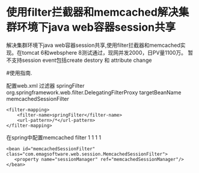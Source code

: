 使用filter拦截器和memcached解决集群环境下java web容器session共享
========================
解决集群环境下java web容器session共享,使用filter拦截器和memcached实现。在tomcat 6和websphere 8测试通过，现网并发2000，日PV量1100万。 暂不支持session event包括create destory 和 attribute change

#使用指南.

配置web.xml 过滤器
<filter>
        <filter-name>springFilter</filter-name>
        <filter-class>org.springframework.web.filter.DelegatingFilterProxy</filter-class>
        <init-param>
            <param-name>targetBeanName</param-name>
            <param-value>memcachedSessionFilter</param-value>
        </init-param>
    </filter>

    <filter-mapping>
        <filter-name>springFilter</filter-name>
        <url-pattern>/*</url-pattern>
    </filter-mapping>
在spring中配置memcached filter
 <bean name="memcachedClient" class="net.rubyeye.xmemcached.utils.XMemcachedClientFactoryBean"
              destroy-method="shutdown">
            <property name="servers" value="${memcached.servers}"/>
            <property name="weights">
                <list>
                    <value>1</value>
                    <value>1</value>
                    <value>1</value>
                    <value>1</value>
                </list>
            </property>
            <property name="connectionPoolSize" value="2"/>
            <property name="commandFactory">
                <bean class="net.rubyeye.xmemcached.command.BinaryCommandFactory"/>
            </property>
            <!-- 客户端分布策略(一致性哈希算法),Distributed strategy -->
            <property name="sessionLocator">
                <bean class="net.rubyeye.xmemcached.impl.KetamaMemcachedSessionLocator"/>
            </property>
            <property name="opTimeout" value="2000"/>
        </bean>
    
   <bean id="memcachedSessionManager" class="com.emagsoftware.web.session.MemcachedSessionManager">
          <property name="memcachedClient" ref="memcachedClient" />
   </bean>
    
    <bean id="memcachedSessionFilter" class="com.emagsoftware.web.session.MemcachedSessionFilter">
       <property name="sessionManager" ref="memcachedSessionManager"/>
    </bean>

